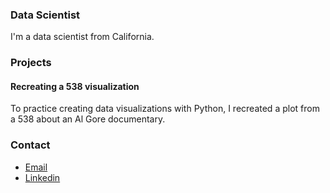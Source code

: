### Data Scientist

I'm a data scientist from California.

### Projects

#### Recreating a 538 visualization

To practice creating data visualizations with Python, I recreated a plot from a 538 about an Al Gore documentary.

### Contact
- [Email](mailto:carteri246gmail.com)
- [Linkedin](http://a.com)
